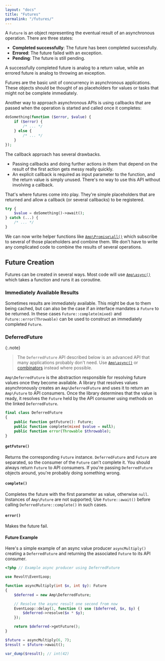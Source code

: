 ```yaml
---
layout: "docs"
title: "Futures"
permalink: "/futures/"
---
```

A `Future` is an object representing the eventual result of an asynchronous operation. There are three states:

- **Completed successfully**: The future has been completed successfully.
- **Errored**: The future failed with an exception.
- **Pending**: The future is still pending.

A successfully completed future is analog to a return value, while an errored future is analog to throwing an exception.

Futures are the basic unit of concurrency in asynchronous applications. These objects should be thought of as
placeholders for values or tasks that might not be complete immediately.

Another way to approach asynchronous APIs is using callbacks that are passed when the operation is started and called
once it completes:

```php
doSomething(function ($error, $value) {
    if ($error) {
        /* ... */
    } else {
        /* ... */
    }
});
```

The callback approach has several drawbacks.

- Passing callbacks and doing further actions in them that depend on the result of the first action gets messy really
  quickly.
- An explicit callback is required as input parameter to the function, and the return value is simply unused. There's no
  way to use this API without involving a callback.

That's where futures come into play. They're simple placeholders that are returned and allow a callback (or several
callbacks) to be registered.

```php
try {
    $value = doSomething()->await();
} catch (...) {
    /* ... */
}
```

We can now write helper functions like [`Amp\Promise\all()`](https://amphp.org/amp/promises/combinators#all) which
subscribe to several of those placeholders and combine them. We don't have to write any complicated code to combine the
results of several operations.

## Future Creation

Futures can be created in several ways. Most code will use [`Amp\async()`](https://amphp.org/amp/coroutines/)
which takes a function and runs it as coroutine.

### Immediately Available Results

Sometimes results are immediately available. This might be due to them being cached, but can also be the case if an
interface mandates a `Future` to be returned. In these cases `Future::complete(mixed)` and `Future::error(Throwable)`
can be used to construct an immediately completed `Future`.

### DeferredFuture

{:.note}
> The `DeferredFuture` API described below is an advanced API that many applications probably don't need.
> Use [`Amp\async()`](https://amphp.org/amp/coroutines/) or [combinators](https://amphp.org/amp/futures/combinators) instead where possible.

`Amp\DeferredFuture` is the abstraction responsible for resolving future values once they become available. A library
that resolves values asynchronously creates an `Amp\DeferredFuture` and uses it to return an `Amp\Future` to API
consumers. Once the library determines that the value is ready, it resolves the `Future` held by the API consumer using
methods on the linked `DeferredFuture`.

```php
final class DeferredFuture
{
    public function getFuture(): Future;
    public function complete(mixed $value = null);
    public function error(Throwable $throwable);
}
```

#### `getFuture()`

Returns the corresponding `Future` instance. `DeferredFuture` and `Future` are separated, so the consumer of
the `Future` can't complete it. You should always return `Future` to API consumers. If you're passing `DeferredFuture`
objects around, you're probably doing something wrong.

#### `complete()`

Completes the future with the first parameter as value, otherwise `null`. Instances of `Amp\Future` are not supported;
Use `Future::await()` before calling `DeferredFuture::complete()` in such cases.

#### `error()`

Makes the future fail.

#### Future Example

Here's a simple example of an async value producer `asyncMultiply()` creating a `DeferredFuture` and returning the
associated `Future` to its API consumer.

```php
<?php // Example async producer using DeferredFuture

use Revolt\EventLoop;

function asyncMultiply(int $x, int $y): Future
{
    $deferred = new Amp\DeferredFuture;

    // Resolve the async result one second from now
    EventLoop::delay(1, function () use ($deferred, $x, $y) {
        $deferred->resolve($x * $y);
    });

    return $deferred->getFuture();
}

$future = asyncMultiply(6, 7);
$result = $future->await();

var_dump($result); // int(42)
```

